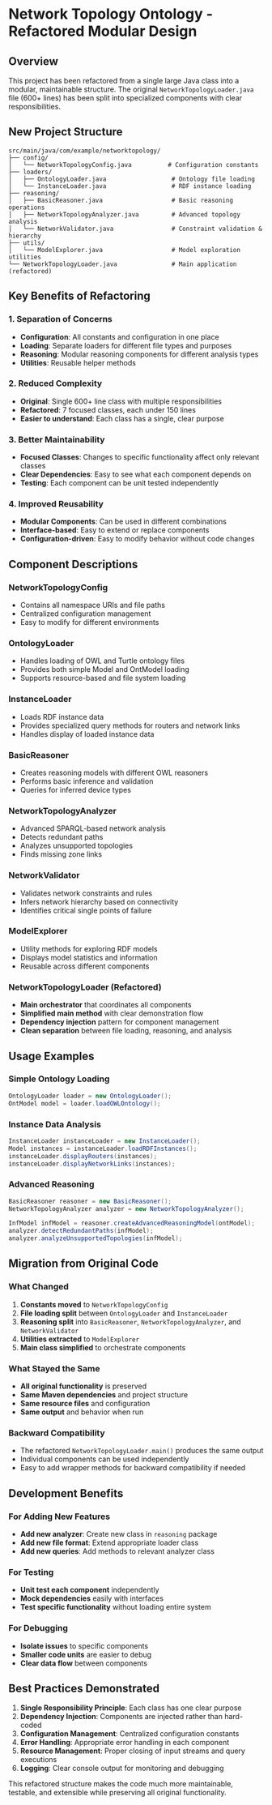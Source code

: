 # Network Topology Ontology - Refactored Modular Design

## Overview

This project has been refactored from a single large Java class into a modular, maintainable structure. The original `NetworkTopologyLoader.java` file (600+ lines) has been split into specialized components with clear responsibilities.

## New Project Structure

```
src/main/java/com/example/networktopology/
├── config/
│   └── NetworkTopologyConfig.java          # Configuration constants
├── loaders/
│   ├── OntologyLoader.java                  # Ontology file loading
│   └── InstanceLoader.java                  # RDF instance loading
├── reasoning/
│   ├── BasicReasoner.java                   # Basic reasoning operations
│   ├── NetworkTopologyAnalyzer.java         # Advanced topology analysis
│   └── NetworkValidator.java                # Constraint validation & hierarchy
├── utils/
│   └── ModelExplorer.java                   # Model exploration utilities
└── NetworkTopologyLoader.java               # Main application (refactored)
```

## Key Benefits of Refactoring

### 1. **Separation of Concerns**
- **Configuration**: All constants and configuration in one place
- **Loading**: Separate loaders for different file types and purposes
- **Reasoning**: Modular reasoning components for different analysis types
- **Utilities**: Reusable helper methods

### 2. **Reduced Complexity**
- **Original**: Single 600+ line class with multiple responsibilities
- **Refactored**: 7 focused classes, each under 150 lines
- **Easier to understand**: Each class has a single, clear purpose

### 3. **Better Maintainability**
- **Focused Classes**: Changes to specific functionality affect only relevant classes
- **Clear Dependencies**: Easy to see what each component depends on
- **Testing**: Each component can be unit tested independently

### 4. **Improved Reusability**
- **Modular Components**: Can be used in different combinations
- **Interface-based**: Easy to extend or replace components
- **Configuration-driven**: Easy to modify behavior without code changes

## Component Descriptions

### NetworkTopologyConfig
- Contains all namespace URIs and file paths
- Centralized configuration management
- Easy to modify for different environments

### OntologyLoader
- Handles loading of OWL and Turtle ontology files
- Provides both simple Model and OntModel loading
- Supports resource-based and file system loading

### InstanceLoader
- Loads RDF instance data
- Provides specialized query methods for routers and network links
- Handles display of loaded instance data

### BasicReasoner
- Creates reasoning models with different OWL reasoners
- Performs basic inference and validation
- Queries for inferred device types

### NetworkTopologyAnalyzer
- Advanced SPARQL-based network analysis
- Detects redundant paths
- Analyzes unsupported topologies
- Finds missing zone links

### NetworkValidator
- Validates network constraints and rules
- Infers network hierarchy based on connectivity
- Identifies critical single points of failure

### ModelExplorer
- Utility methods for exploring RDF models
- Displays model statistics and information
- Reusable across different components

### NetworkTopologyLoader (Refactored)
- **Main orchestrator** that coordinates all components
- **Simplified main method** with clear demonstration flow
- **Dependency injection** pattern for component management
- **Clean separation** between file loading, reasoning, and analysis

## Usage Examples

### Simple Ontology Loading
```java
OntologyLoader loader = new OntologyLoader();
OntModel model = loader.loadOWLOntology();
```

### Instance Data Analysis
```java
InstanceLoader instanceLoader = new InstanceLoader();
Model instances = instanceLoader.loadRDFInstances();
instanceLoader.displayRouters(instances);
instanceLoader.displayNetworkLinks(instances);
```

### Advanced Reasoning
```java
BasicReasoner reasoner = new BasicReasoner();
NetworkTopologyAnalyzer analyzer = new NetworkTopologyAnalyzer();

InfModel infModel = reasoner.createAdvancedReasoningModel(ontModel);
analyzer.detectRedundantPaths(infModel);
analyzer.analyzeUnsupportedTopologies(infModel);
```

## Migration from Original Code

### What Changed
1. **Constants moved** to `NetworkTopologyConfig`
2. **File loading split** between `OntologyLoader` and `InstanceLoader`
3. **Reasoning split** into `BasicReasoner`, `NetworkTopologyAnalyzer`, and `NetworkValidator`
4. **Utilities extracted** to `ModelExplorer`
5. **Main class simplified** to orchestrate components

### What Stayed the Same
- **All original functionality** is preserved
- **Same Maven dependencies** and project structure
- **Same resource files** and configuration
- **Same output** and behavior when run

### Backward Compatibility
- The refactored `NetworkTopologyLoader.main()` produces the same output
- Individual components can be used independently
- Easy to add wrapper methods for backward compatibility if needed

## Development Benefits

### For Adding New Features
- **Add new analyzer**: Create new class in `reasoning` package
- **Add new file format**: Extend appropriate loader class
- **Add new queries**: Add methods to relevant analyzer class

### For Testing
- **Unit test each component** independently
- **Mock dependencies** easily with interfaces
- **Test specific functionality** without loading entire system

### For Debugging
- **Isolate issues** to specific components
- **Smaller code units** are easier to debug
- **Clear data flow** between components

## Best Practices Demonstrated

1. **Single Responsibility Principle**: Each class has one clear purpose
2. **Dependency Injection**: Components are injected rather than hard-coded
3. **Configuration Management**: Centralized configuration constants
4. **Error Handling**: Appropriate error handling in each component
5. **Resource Management**: Proper closing of input streams and query executions
6. **Logging**: Clear console output for monitoring and debugging

This refactored structure makes the code much more maintainable, testable, and extensible while preserving all original functionality.
